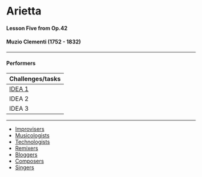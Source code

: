 ---
---

# Arietta

#### Lesson Five from Op.42

#### Muzio Clementi (1752 - 1832)

***

#### Performers

| Challenges/tasks | 
| ------------ | 
| [IDEA 1](G1_A1_performers_idea_1.html)       |
| IDEA 2       |
| IDEA 3       |

***

* [Improvisers](G1_A1_improvisers.html)
* [Musicologists](G1_A1_musicologists.html)
* [Technologists](G1_A1_technologists.html)
* [Remixers](G1_A1_remixers.html)
* [Bloggers](G1_A1_bloggers.html)
* [Composers](G1_A1_composers.html)
* [Singers](G1_A1_singers.html)


